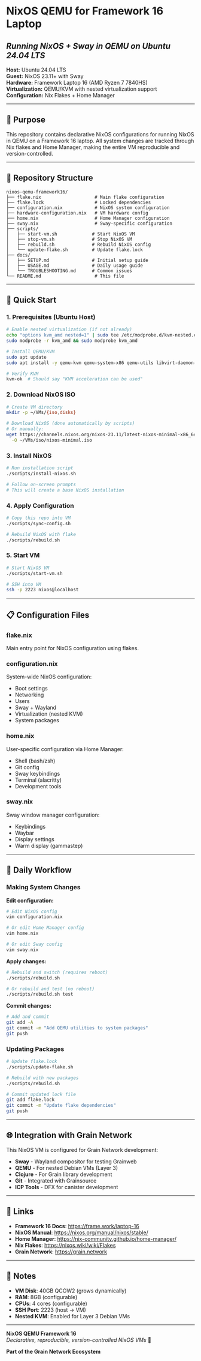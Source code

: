 # NixOS QEMU for Framework 16 Laptop
## *Running NixOS + Sway in QEMU on Ubuntu 24.04 LTS*

**Host:** Ubuntu 24.04 LTS  
**Guest:** NixOS 23.11+ with Sway  
**Hardware:** Framework Laptop 16 (AMD Ryzen 7 7840HS)  
**Virtualization:** QEMU/KVM with nested virtualization support  
**Configuration:** Nix Flakes + Home Manager

---

## 🎯 Purpose

This repository contains declarative NixOS configurations for running NixOS in QEMU on a Framework 16 laptop. All system changes are tracked through Nix flakes and Home Manager, making the entire VM reproducible and version-controlled.

---

## 📁 Repository Structure

```
nixos-qemu-framework16/
├── flake.nix                    # Main flake configuration
├── flake.lock                   # Locked dependencies
├── configuration.nix            # NixOS system configuration
├── hardware-configuration.nix   # VM hardware config
├── home.nix                     # Home Manager configuration
├── sway.nix                     # Sway-specific configuration
├── scripts/
│   ├── start-vm.sh             # Start NixOS VM
│   ├── stop-vm.sh              # Stop NixOS VM
│   ├── rebuild.sh              # Rebuild NixOS config
│   └── update-flake.sh         # Update flake.lock
├── docs/
│   ├── SETUP.md                # Initial setup guide
│   ├── USAGE.md                # Daily usage guide
│   └── TROUBLESHOOTING.md      # Common issues
└── README.md                    # This file
```

---

## 🚀 Quick Start

### 1. Prerequisites (Ubuntu Host)

```bash
# Enable nested virtualization (if not already)
echo "options kvm_amd nested=1" | sudo tee /etc/modprobe.d/kvm-nested.conf
sudo modprobe -r kvm_amd && sudo modprobe kvm_amd

# Install QEMU/KVM
sudo apt update
sudo apt install -y qemu-kvm qemu-system-x86 qemu-utils libvirt-daemon-system

# Verify KVM
kvm-ok  # Should say "KVM acceleration can be used"
```

### 2. Download NixOS ISO

```bash
# Create VM directory
mkdir -p ~/VMs/{iso,disks}

# Download NixOS (done automatically by scripts)
# Or manually:
wget https://channels.nixos.org/nixos-23.11/latest-nixos-minimal-x86_64-linux.iso \
  -O ~/VMs/iso/nixos-minimal.iso
```

### 3. Install NixOS

```bash
# Run installation script
./scripts/install-nixos.sh

# Follow on-screen prompts
# This will create a base NixOS installation
```

### 4. Apply Configuration

```bash
# Copy this repo into VM
./scripts/sync-config.sh

# Rebuild NixOS with flake
./scripts/rebuild.sh
```

### 5. Start VM

```bash
# Start NixOS VM
./scripts/start-vm.sh

# SSH into VM
ssh -p 2223 nixos@localhost
```

---

## 📋 Configuration Files

### flake.nix

Main entry point for NixOS configuration using flakes.

### configuration.nix

System-wide NixOS configuration:
- Boot settings
- Networking
- Users
- Sway + Wayland
- Virtualization (nested KVM)
- System packages

### home.nix

User-specific configuration via Home Manager:
- Shell (bash/zsh)
- Git config
- Sway keybindings
- Terminal (alacritty)
- Development tools

### sway.nix

Sway window manager configuration:
- Keybindings
- Waybar
- Display settings
- Warm display (gammastep)

---

## 🔧 Daily Workflow

### Making System Changes

**Edit configuration:**

```bash
# Edit NixOS config
vim configuration.nix

# Or edit Home Manager config
vim home.nix

# Or edit Sway config
vim sway.nix
```

**Apply changes:**

```bash
# Rebuild and switch (requires reboot)
./scripts/rebuild.sh

# Or rebuild and test (no reboot)
./scripts/rebuild.sh test
```

**Commit changes:**

```bash
# Add and commit
git add -A
git commit -m "Add QEMU utilities to system packages"
git push
```

### Updating Packages

```bash
# Update flake.lock
./scripts/update-flake.sh

# Rebuild with new packages
./scripts/rebuild.sh

# Commit updated lock file
git add flake.lock
git commit -m "Update flake dependencies"
git push
```

---

## 🌐 Integration with Grain Network

This NixOS VM is configured for Grain Network development:

- **Sway** - Wayland compositor for testing Grainweb
- **QEMU** - For nested Debian VMs (Layer 3)
- **Clojure** - For Grain library development
- **Git** - Integrated with Grainsource
- **ICP Tools** - DFX for canister development

---

## 🔗 Links

- **Framework 16 Docs**: https://frame.work/laptop-16
- **NixOS Manual**: https://nixos.org/manual/nixos/stable/
- **Home Manager**: https://nix-community.github.io/home-manager/
- **Nix Flakes**: https://nixos.wiki/wiki/Flakes
- **Grain Network**: https://grain.network

---

## 📝 Notes

- **VM Disk**: 40GB QCOW2 (grows dynamically)
- **RAM**: 8GB (configurable)
- **CPUs**: 4 cores (configurable)
- **SSH Port**: 2223 (host → VM)
- **Nested KVM**: Enabled for Layer 3 Debian VMs

---

**NixOS QEMU Framework 16**  
*Declarative, reproducible, version-controlled NixOS VMs* 🌾

**Part of the Grain Network Ecosystem**


